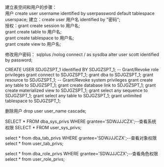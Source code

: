 建立表空间和用户的步骤：  
    用户  create user username identified by userpassword default tablespace userspace; 
    建立：create user 用户名 identified by "密码";  
    授权：grant create session to 用户名;  
                 grant create table to  用户名;  
                 grant create tablespace to  用户名;  
                 grant create view to  用户名; 

修改用户密码：
sqlplus /nolog
connect / as sysdba
alter user scott identified by password;

CREATE USER SDJGZSPT_1 identified  BY SDJGZSPT_1;
-- Grant/Revoke role privileges 
grant connect to SDJGZSPT_1;
grant dba to SDJGZSPT_1;
grant resource to SDJGZSPT_1;
-- Grant/Revoke system privileges 
grant create any table to SDJGZSPT_1;
grant create database link to SDJGZSPT_1;
grant create materialized view to SDJGZSPT_1;
grant select any sequence to SDJGZSPT_1;
grant select any table to SDJGZSPT_1;
grant unlimited tablespace to SDJGZSPT_1;

删除用户
drop user user_name cascade; 

SELECT * FROM dba_sys_privs WHERE grantee='SDWJJJCZX';--查看系统权限
SELECT * FROM user_sys_privs;

select * from dba_tab_privs WHERE grantee='SDWJJJCZX';--查看对象权限
select * from user_tab_privs;

select * from dba_role_privs WHERE grantee='SDWJJJCZX';--查看角色权限
select * from user_role_privs;

